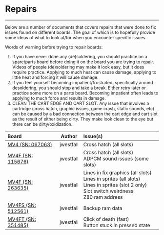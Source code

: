 # Repairs
---
Below are a number of documents that covers repairs that were done to fix issues found on different boards.  The goal of which is to hopefully provide some ideas of what to look at/for when you encounter specific issues.

Words of warning before trying to repair boards:
1.  If you have never done any (de)soldering, you should practice on a spare/parts board before doing it on the board you are trying to repair.  Videos of people (de)soldering may make it look easy, but it does require practice.  Applying to much heat can cause damage, applying to little heat and forcing it will cause damage.
2. If you feel yourself becoming impatient/frustrated, specifically around desoldering, you should stop and take a break.  Either retry later or practice some more on a parts board.  Becoming impatient often leads to applying to much force and results in damage.
3. CLEAN THE CART EDGE AND CART SLOT. Any issue that involves a cartridge (cross hatch, graphic issues, game crash, static sounds, etc) can be caused by a bad connection between the cart edge and cart slot as the result of either being dirty.  They make look clean to the eye but there can be dirty/oxidization.


|  Board  |   Author   | Issue(s) |
|:----------------|:----------:|:-----------------|
| [MV4 (SN: 067063)](repairs/mv4_067063.md) | jwestfall | Cross hatch (all slots) |
| [MV4F (SN: 115676)](repairs/mv4f_115676.md) | jwestfall | Cross hatch (all slots)<br>ADPCM sound issues (some slots) |
| [MV4F (SN: 263635)](repairs/mv4f_263635.md) | jwestfall | Lines in fix graphics (all slots)<br>Lines in sprites (all slots)<br>Lines in sprites (slot 2 only)<br>Slot switch weirdness<br>Z80 ram address  |
| [MV4FS (SN: 512561)](repairs/mv4fs_512561.md) | jwestfall | Backup ram data |
| [MV4FT (SN: 351485)](repairs/mv4ft_351485.md) | jwestfall | Click of death (fast)<br>Button stuck in pressed state
